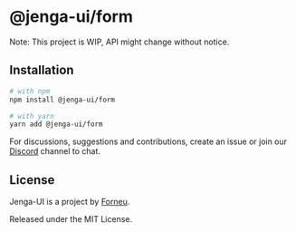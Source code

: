# @jenga-ui/form

Note: This project is WIP, API might change without notice.

## Installation

```sh
# with npm
npm install @jenga-ui/form

# with yarn
yarn add @jenga-ui/form
```

For discussions, suggestions and contributions, create an issue or join our [Discord](https://discord.gg/sHnHPnAPZj) channel to chat.

## License

Jenga-UI is a project by [Forneu](https://forneu.com).

Released under the MIT License.
